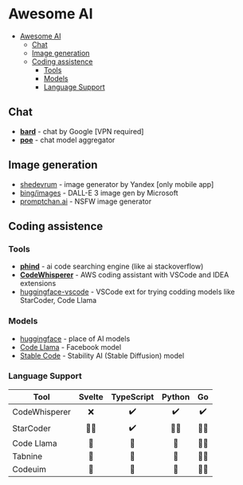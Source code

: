 # Awesome AI

<!-- TOC -->
* [Awesome AI](#awesome-ai)
  * [Chat](#chat)
  * [Image generation](#image-generation)
  * [Coding assistence](#coding-assistence)
    * [Tools](#tools)
    * [Models](#models)
    * [Language Support](#language-support)
<!-- TOC -->

## Chat

- [**bard**](https://bard.google.com/chat) - chat by Google [VPN required]
- **[poe](https://poe.com/)** - chat model aggregator

## Image generation

- [shedevrum](https://shedevrum.ai/) - image generator by Yandex [only mobile app]
- [bing/images](https://www.bing.com/images/create) - DALL-E 3 image gen by Microsoft
- [promptchan.ai](https://promptchan.ai/) - NSFW image generator

## Coding assistence

### Tools

- **[phind](https://www.phind.com/)** - ai code searching engine (like ai stackoverflow)
- **[CodeWhisperer](https://aws.amazon.com/ru/codewhisperer/)** - AWS coding assistant with VSCode and IDEA extensions
- [huggingface-vscode](https://github.com/huggingface/huggingface-vscode) - VSCode ext for trying codding models like StarCoder, Code Llama

### Models

- [huggingface](https://huggingface.co/) - place of AI models
- [Code Llama](https://github.com/facebookresearch/codellama) - Facebook model
- [Stable Code](https://stability.ai/blog/stablecode-llm-generative-ai-coding) - Stability AI (Stable Diffusion) model

### Language Support

| Tool          | Svelte | TypeScript | Python |  Go   |
|---------------|:------:|:----------:|:------:|:-----:|
| CodeWhisperer |   ❌    |     ✔️     |   ✔️   |  ✔️   |
| StarCoder     | 😵‍💫  |     ✔️     | 😵‍💫  | 😵‍💫 |
| Code Llama    |   🤔   |     🤔     |   🤔   | 😵‍💫 |
| Tabnine       |   🤔   |     🤔     |   🤔   | 😵‍💫 |
| Codeuim       |   🤔   |     🤔     |   🤔   | 😵‍💫 |


